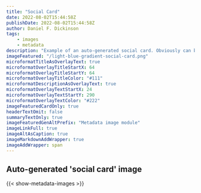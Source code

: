 ```yaml
---
title: "Social Card"
date: 2022-08-02T15:44:58Z
publishDate: 2022-08-02T15:44:58Z
author: Daniel F. Dickinson
tags:
    - images
    - metadata
description: "Example of an auto-generated social card. Obviously can be much \"prettier\"."
imageFeatured: "/light-blue-gradient-social-card.png"
microformatTitleAsOverlayText: true
microformatOverlayTitleStartX: 64
microformatOverlayTitleStartY: 64
microformatOverlayTitleColor: "#111"
microformatDescriptionAsOverlayText: true
microformatOverlayTextStartX: 24
microformatOverlayTextStartY: 290
microformatOverlayTextColor: "#222"
imageFeaturedCardOnly: true
headerTextOmit: false
summaryTextOnly: true
imageFeaturedGenAltPrefix: "Metadata image module"
imageLinkFull: true
imageAltAsCaption: true
imageMarkdownAddWrapper: true
imageAddWrapper: span
---
```


## Auto-generated 'social card' image

{{< show-metadata-images >}}
